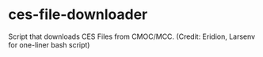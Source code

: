 # ces-file-downloader
Script that downloads CES Files from CMOC/MCC. (Credit: Eridion, Larsenv for one-liner bash script)